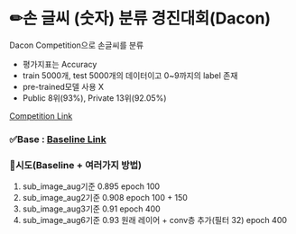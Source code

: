 # ✏손 글씨 (숫자) 분류 경진대회(Dacon)
Dacon Competition으로 손글씨를 분류
- 평가지표는 Accuracy
- train 5000개, test 5000개의 데이터이고 0~9까지의 label 존재
- pre-trained모델 사용 X
- Public 8위(93%), Private 13위(92.05%)

[Competition Link](https://dacon.io/competitions/official/235838/overview/description)


### ✅Base : [Baseline Link](https://github.com/0001010/Dacon-Kaggle/blob/main/%EC%86%90%EA%B8%80%EC%94%A8%20%EB%B6%84%EB%A5%98/dacon_mnist_baseline.ipynb)

### 💪시도(Baseline + 여러가지 방법)
1. sub_image_aug기준 0.895 epoch 100
2. sub_image_aug2기준 0.908 epoch 100 + 150
3. sub_image_aug3기준 0.91 epoch 400
4. sub_image_aug6기준 0.93 원래 레이어 + conv층 추가(필터 32) epoch 400
